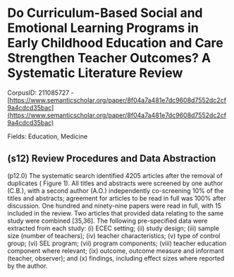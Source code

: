 # Do Curriculum-Based Social and Emotional Learning Programs in Early Childhood Education and Care Strengthen Teacher Outcomes? A Systematic Literature Review

CorpusID: 211085727 - [https://www.semanticscholar.org/paper/8f04a7a481e7dc9608d7552dc2cf9a4cdcd35bac](https://www.semanticscholar.org/paper/8f04a7a481e7dc9608d7552dc2cf9a4cdcd35bac)

Fields: Education, Medicine

## (s12) Review Procedures and Data Abstraction
(p12.0) The systematic search identified 4205 articles after the removal of duplicates ( Figure 1). All titles and abstracts were screened by one author (C.B.), with a second author (A.O.) independently co-screening 10% of the titles and abstracts; agreement for articles to be read in full was 100% after discussion. One hundred and ninety-nine papers were read in full, with 15 included in the review. Two articles that provided data relating to the same study were combined [35,36]. The following pre-specified data were extracted from each study: (i) ECEC setting; (ii) study design; (iii) sample size (number of teachers); (iv) teacher characteristics; (v) type of control group; (vi) SEL program; (vii) program components; (viii) teacher education component where relevant; (ix) outcome, outcome measure and informant (teacher, observer); and (x) findings, including effect sizes where reported by the author. 
